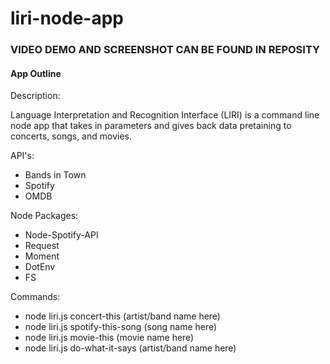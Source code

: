 # liri-node-app

###  VIDEO DEMO AND SCREENSHOT CAN BE FOUND IN REPOSITY

#### **App Outline**

Description:

Language Interpretation and Recognition Interface (LIRI) is a command line node app that takes in parameters and gives back data pretaining to concerts, songs, and movies. 

API's:

* Bands in Town
* Spotify
* OMDB

Node Packages:

* Node-Spotify-API
* Request
* Moment
* DotEnv
* FS

Commands:

* node liri.js concert-this (artist/band name here)
* node liri.js spotify-this-song (song name here)
* node liri.js movie-this (movie name here)
* node liri.js do-what-it-says (artist/band name here)
